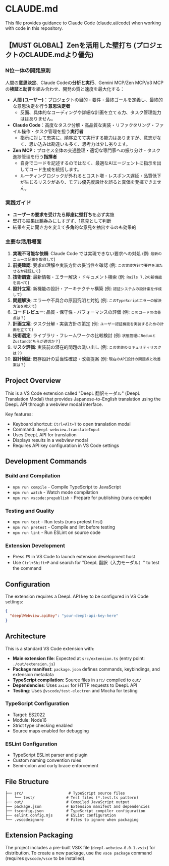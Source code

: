 # CLAUDE.md

This file provides guidance to Claude Code (claude.ai/code) when working with code in this repository.

## 【MUST GLOBAL】Zenを活用した壁打ち (プロジェクトのCLAUDE.mdより優先)

### N位一体の開発原則
人間の**意思決定**、Claude Codeの**分析と実行**、Gemini MCP/Zen MCP/o3 MCPの**検証と助言**を組み合わせ、開発の質と速度を最大化する：
- **人間 (ユーザー)**：プロジェクトの目的・要件・最終ゴールを定義し、最終的な意思決定を行う**意思決定者**
  - 反面、具体的なコーディングや詳細な計画を立てる力、タスク管理能力ははありません。
- **Claude Code**：高度なタスク分解・高品質な実装・リファクタリング・ファイル操作・タスク管理を担う**実行者**
  - 指示に対して忠実に、順序立てて実行する能力はありますが、意志がなく、思い込みは勘違いも多く、思考力は少し劣ります。
- **Zen MCP**：プロセス全体の交通整理・適切な専門家への振り分け・タスク進捗管理を行う**指揮者**
  - 自身でコードを記述するのではなく、最適なAIエージェントに指示を出してコード生成を統括します。
  - ルーティングロジックが外れるとコスト増・レスポンス遅延・品質低下が生じるリスクがあり、モデル優先度設計を誤ると真価を発揮できません。

### 実践ガイド
- **ユーザーの要求を受けたら即座に壁打ち**を必ず実施
- 壁打ち結果は鵜呑みにしすぎず、1意見として判断
- 結果を元に聞き方を変えて多角的な意見を抽出するのも効果的

### 主要な活用場面
1. **実現不可能な依頼**: Claude Code では実現できない要求への対処 (例: `最新のニュース記事を取得して`)
2. **前提確認**: 要求の理解や実装方針の妥当性を確認 (例: `この実装方針で要件を満たせるか確認して`)
3. **技術調査**: 最新情報・エラー解決・ドキュメント検索 (例: `Rails 7.2の新機能を調べて`)
4. **設計立案**: 新機能の設計・アーキテクチャ構築 (例: `認証システムの設計案を作成して`)
5. **問題解決**: エラーや不具合の原因究明と対処 (例: `このTypeScriptエラーの解決方法を教えて`)
6. **コードレビュー**: 品質・保守性・パフォーマンスの評価 (例: `このコードの改善点は？`)
7. **計画立案**: タスク分解・実装方針の策定 (例: `ユーザー認証機能を実装するための計画を立てて`)
8. **技術選定**: ライブラリ・フレームワークの比較検討 (例: `状態管理にReduxとZustandどちらが適切か？`)
9. **リスク評価**: 実装前の潜在的問題の洗い出し (例: `この実装のセキュリティリスクは？`)
10. **設計検証**: 既存設計の妥当性確認・改善提案 (例: `現在のAPI設計の問題点と改善案は？`)

## Project Overview

This is a VS Code extension called "DeepL 翻訳モーダル" (DeepL Translation Modal) that provides Japanese-to-English translation using the DeepL API through a webview modal interface.

Key features:
- Keyboard shortcut: `Ctrl+Alt+T` to open translation modal
- Command: `deepl-webview.translateInput`
- Uses DeepL API for translation
- Displays results in a webview modal
- Requires API key configuration in VS Code settings

## Development Commands

### Build and Compilation
- `npm run compile` - Compile TypeScript to JavaScript
- `npm run watch` - Watch mode compilation
- `npm run vscode:prepublish` - Prepare for publishing (runs compile)

### Testing and Quality
- `npm run test` - Run tests (runs pretest first)
- `npm run pretest` - Compile and lint before testing
- `npm run lint` - Run ESLint on source code

### Extension Development
- Press `F5` in VS Code to launch extension development host
- Use `Ctrl+Shift+P` and search for "DeepL 翻訳（入力モーダル）" to test the command

## Configuration

The extension requires a DeepL API key to be configured in VS Code settings:

```json
{
  "deeplWebview.apiKey": "your-deepl-api-key-here"
}
```

## Architecture

This is a standard VS Code extension with:
- **Main extension file**: Expected at `src/extension.ts` (entry point: `./out/extension.js`)
- **Package manifest**: `package.json` defines commands, keybindings, and extension metadata
- **TypeScript compilation**: Source files in `src/` compiled to `out/`
- **Dependencies**: Uses `axios` for HTTP requests to DeepL API
- **Testing**: Uses `@vscode/test-electron` and Mocha for testing

### TypeScript Configuration
- Target: ES2022
- Module: Node16
- Strict type checking enabled
- Source maps enabled for debugging

### ESLint Configuration
- TypeScript ESLint parser and plugin
- Custom naming convention rules
- Semi-colon and curly brace enforcement

## File Structure

```
├── src/                    # TypeScript source files
│   └── test/              # Test files (*.test.ts pattern)
├── out/                   # Compiled JavaScript output
├── package.json           # Extension manifest and dependencies
├── tsconfig.json          # TypeScript compiler configuration
├── eslint.config.mjs      # ESLint configuration
└── .vscodeignore          # Files to ignore when packaging
```

## Extension Packaging

The project includes a pre-built VSIX file (`deepl-webview-0.0.1.vsix`) for distribution. To create a new package, use the `vsce package` command (requires `@vscode/vsce` to be installed).